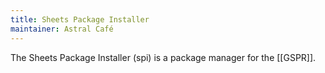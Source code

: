```yaml
---
title: Sheets Package Installer
maintainer: Astral Café
---
```


The Sheets Package Installer (spi) is a package manager for the [[GSPR]].